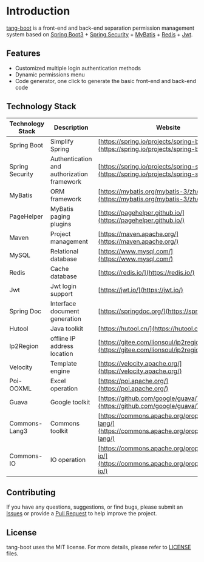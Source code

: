 # Introduction

[tang-boot](https://github.com/tangllty/tang-boot) is a front-end and back-end separation permission management system based on [Spring Boot3](https://spring.io/projects/spring-boot) + [Spring Security](https://spring.io/projects/spring-security) + [MyBatis](https://mybatis.org/mybatis-3/index.html) + [Redis](https://redis.io/) + [Jwt](https://jwt.io/).

## Features

* Customized multiple login authentication methods
* Dynamic permissions menu
* Code generator, one click to generate the basic front-end and back-end code

## Technology Stack

| Technology Stack | Description                                | Website                                                                                         |
| ---------------- | ------------------------------------------ | ----------------------------------------------------------------------------------------------- |
| Spring Boot      | Simplify Spring                            | [https://spring.io/projects/spring-boot](https://spring.io/projects/spring-boot)                   |
| Spring Security  | Authentication and authorization framework | [https://spring.io/projects/spring-security](https://spring.io/projects/spring-security)           |
| MyBatis          | ORM framework                              | [https://mybatis.org/mybatis-3/zh/index.html](https://mybatis.org/mybatis-3/zh/index.html)         |
| PageHelper       | MyBatis paging plugins                     | [https://pagehelper.github.io/](https://pagehelper.github.io/)                                     |
| Maven            | Project management                         | [https://maven.apache.org/](https://maven.apache.org/)                                             |
| MySQL            | Relational database                        | [https://www.mysql.com/](https://www.mysql.com/)                                                   |
| Redis            | Cache database                             | [https://redis.io/](https://redis.io/)                                                             |
| Jwt              | Jwt login support                          | [https://jwt.io/](https://jwt.io/)                                                                 |
| Spring Doc       | Interface document generation              | [https://springdoc.org/](https://springdoc.org/)                                                   |
| Hutool           | Java toolkit                               | [https://hutool.cn/](https://hutool.cn/)                                                           |
| Ip2Region        | offline IP address location                | [https://gitee.com/lionsoul/ip2region/](https://gitee.com/lionsoul/ip2region/)                     |
| Velocity         | Template engine                            | [https://velocity.apache.org/](https://velocity.apache.org/)                                       |
| Poi-OOXML        | Excel operation                            | [https://poi.apache.org/](https://poi.apache.org/)                                                 |
| Guava            | Google toolkit                             | [https://github.com/google/guava/](https://github.com/google/guava/)                               |
| Commons-Lang3    | Commons toolkit                            | [https://commons.apache.org/proper/commons-lang/](https://commons.apache.org/proper/commons-lang/) |
| Commons-IO       | IO operation                               | [https://commons.apache.org/proper/commons-io/](https://commons.apache.org/proper/commons-io/)     |

## Contributing

If you have any questions, suggestions, or find bugs, please submit an [Issues](https://github.com/tangllty/tang-boot/issues/new) or provide a [Pull Request](https://github.com/tangllty/tang-boot/pull/new) to help improve the project.

## License

tang-boot uses the MIT license. For more details, please refer to [LICENSE](https://github.com/tangllty/tang-boot/blob/master/LICENSE) files.
